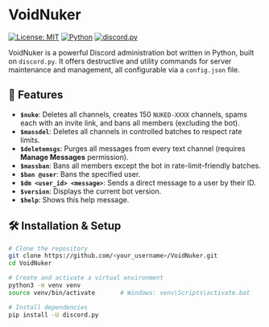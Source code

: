 # VoidNuker

[![License: MIT](https://img.shields.io/badge/License-MIT-yellow.svg)](LICENSE) [![Python](https://img.shields.io/badge/python-3.8%2B-blue.svg)](https://www.python.org/) [![discord.py](https://img.shields.io/badge/discord.py-stable-success.svg)](https://discordpy.readthedocs.io/)

VoidNuker is a powerful Discord administration bot written in Python, built on `discord.py`. It offers destructive and utility commands for server maintenance and management, all configurable via a `config.json` file.

## 🚀 Features

- **`$nuke`**: Deletes all channels, creates 150 `NUKED-XXXX` channels, spams each with an invite link, and bans all members (excluding the bot).
- **`$massdel`**: Deletes all channels in controlled batches to respect rate limits.
- **`$deletemsgs`**: Purges all messages from every text channel (requires **Manage Messages** permission).
- **`$massban`**: Bans all members except the bot in rate-limit-friendly batches.
- **`$ban @user`**: Bans the specified user.
- **`$dm <user_id> <message>`**: Sends a direct message to a user by their ID.
- **`$version`**: Displays the current bot version.
- **`$help`**: Shows this help message.

## 🛠 Installation & Setup

```bash
# Clone the repository
git clone https://github.com/<your_username>/VoidNuker.git
cd VoidNuker

# Create and activate a virtual environment
python3 -m venv venv
source venv/bin/activate       # Windows: venv\Scripts\activate.bat

# Install dependencies
pip install -U discord.py
